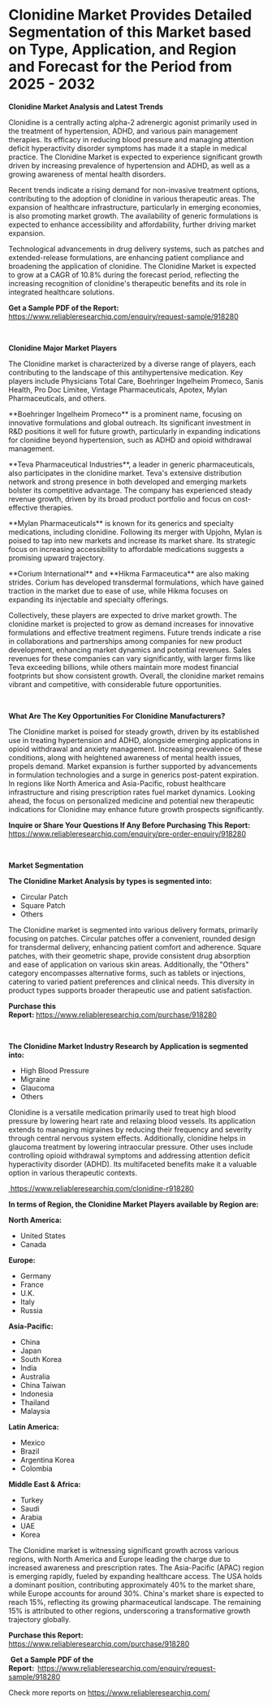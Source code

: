 <p><h1>Clonidine Market Provides Detailed Segmentation of this Market based on Type, Application, and Region and Forecast for the Period from 2025 - 2032</h1></p><p><strong>Clonidine Market Analysis and Latest Trends</strong></p>
<p><p>Clonidine is a centrally acting alpha-2 adrenergic agonist primarily used in the treatment of hypertension, ADHD, and various pain management therapies. Its efficacy in reducing blood pressure and managing attention deficit hyperactivity disorder symptoms has made it a staple in medical practice. The Clonidine Market is expected to experience significant growth driven by increasing prevalence of hypertension and ADHD, as well as a growing awareness of mental health disorders.</p><p>Recent trends indicate a rising demand for non-invasive treatment options, contributing to the adoption of clonidine in various therapeutic areas. The expansion of healthcare infrastructure, particularly in emerging economies, is also promoting market growth. The availability of generic formulations is expected to enhance accessibility and affordability, further driving market expansion.</p><p>Technological advancements in drug delivery systems, such as patches and extended-release formulations, are enhancing patient compliance and broadening the application of clonidine. The Clonidine Market is expected to grow at a CAGR of 10.8% during the forecast period, reflecting the increasing recognition of clonidine's therapeutic benefits and its role in integrated healthcare solutions.</p></p>
<p><strong>Get a Sample PDF of the Report:&nbsp;</strong> <a href="https://www.reliableresearchiq.com/enquiry/request-sample/918280?utm_campaign=2310&utm_medium=2&utm_source=Github&utm_content=ia&utm_term=06032025&utm_id=clonidine">https://www.reliableresearchiq.com/enquiry/request-sample/918280</a></p>
<p>&nbsp;</p>
<p><strong>Clonidine Major Market Players</strong></p>
<p><p>The Clonidine market is characterized by a diverse range of players, each contributing to the landscape of this antihypertensive medication. Key players include Physicians Total Care, Boehringer Ingelheim Promeco, Sanis Health, Pro Doc Limitee, Vintage Pharmaceuticals, Apotex, Mylan Pharmaceuticals, and others. </p><p>**Boehringer Ingelheim Promeco** is a prominent name, focusing on innovative formulations and global outreach. Its significant investment in R&D positions it well for future growth, particularly in expanding indications for clonidine beyond hypertension, such as ADHD and opioid withdrawal management.</p><p>**Teva Pharmaceutical Industries**, a leader in generic pharmaceuticals, also participates in the clonidine market. Teva's extensive distribution network and strong presence in both developed and emerging markets bolster its competitive advantage. The company has experienced steady revenue growth, driven by its broad product portfolio and focus on cost-effective therapies.</p><p>**Mylan Pharmaceuticals** is known for its generics and specialty medications, including clonidine. Following its merger with Upjohn, Mylan is poised to tap into new markets and increase its market share. Its strategic focus on increasing accessibility to affordable medications suggests a promising upward trajectory.</p><p>**Corium International** and **Hikma Farmaceutica** are also making strides. Corium has developed transdermal formulations, which have gained traction in the market due to ease of use, while Hikma focuses on expanding its injectable and specialty offerings.</p><p>Collectively, these players are expected to drive market growth. The clonidine market is projected to grow as demand increases for innovative formulations and effective treatment regimens. Future trends indicate a rise in collaborations and partnerships among companies for new product development, enhancing market dynamics and potential revenues. Sales revenues for these companies can vary significantly, with larger firms like Teva exceeding billions, while others maintain more modest financial footprints but show consistent growth. Overall, the clonidine market remains vibrant and competitive, with considerable future opportunities.</p></p>
<p>&nbsp;</p>
<p><strong>What Are The Key Opportunities For Clonidine Manufacturers?</strong></p>
<p><p>The Clonidine market is poised for steady growth, driven by its established use in treating hypertension and ADHD, alongside emerging applications in opioid withdrawal and anxiety management. Increasing prevalence of these conditions, along with heightened awareness of mental health issues, propels demand. Market expansion is further supported by advancements in formulation technologies and a surge in generics post-patent expiration. In regions like North America and Asia-Pacific, robust healthcare infrastructure and rising prescription rates fuel market dynamics. Looking ahead, the focus on personalized medicine and potential new therapeutic indications for Clonidine may enhance future growth prospects significantly.</p></p>
<p><strong>Inquire or Share Your Questions If Any Before Purchasing This Report:</strong> <a href="https://www.reliableresearchiq.com/enquiry/pre-order-enquiry/918280?utm_campaign=2310&utm_medium=2&utm_source=Github&utm_content=ia&utm_term=06032025&utm_id=clonidine">https://www.reliableresearchiq.com/enquiry/pre-order-enquiry/918280</a></p>
<p>&nbsp;</p>
<p><strong>Market Segmentation</strong></p>
<p><strong>The Clonidine Market Analysis by types is segmented into:</strong></p>
<p><ul><li>Circular Patch</li><li>Square Patch</li><li>Others</li></ul></p>
<p><p>The Clonidine market is segmented into various delivery formats, primarily focusing on patches. Circular patches offer a convenient, rounded design for transdermal delivery, enhancing patient comfort and adherence. Square patches, with their geometric shape, provide consistent drug absorption and ease of application on various skin areas. Additionally, the "Others" category encompasses alternative forms, such as tablets or injections, catering to varied patient preferences and clinical needs. This diversity in product types supports broader therapeutic use and patient satisfaction.</p></p>
<p><strong>Purchase this Report:&nbsp;</strong><a href="https://www.reliableresearchiq.com/purchase/918280?utm_campaign=2310&utm_medium=2&utm_source=Github&utm_content=ia&utm_term=06032025&utm_id=clonidine">https://www.reliableresearchiq.com/purchase/918280</a></p>
<p>&nbsp;</p>
<p><strong>The Clonidine Market Industry Research by Application is segmented into:</strong></p>
<p><ul><li>High Blood Pressure</li><li>Migraine</li><li>Glaucoma</li><li>Others</li></ul></p>
<p><p>Clonidine is a versatile medication primarily used to treat high blood pressure by lowering heart rate and relaxing blood vessels. Its application extends to managing migraines by reducing their frequency and severity through central nervous system effects. Additionally, clonidine helps in glaucoma treatment by lowering intraocular pressure. Other uses include controlling opioid withdrawal symptoms and addressing attention deficit hyperactivity disorder (ADHD). Its multifaceted benefits make it a valuable option in various therapeutic contexts.</p></p>
<p><a href="https://www.reliableresearchiq.com/clonidine-r918280?utm_campaign=2310&utm_medium=2&utm_source=Github&utm_content=ia&utm_term=06032025&utm_id=clonidine">&nbsp;https://www.reliableresearchiq.com/clonidine-r918280</a></p>
<p><strong>In terms of Region, the Clonidine Market Players available by Region are:</strong></p>
<p>
    <p> <strong> North America: </strong>
        <ul>
            <li>United States</li>
            <li>Canada</li>
        </ul>
        </p> 
    <p> <strong> Europe: </strong>
        <ul>
            <li>Germany</li>
            <li>France</li>
            <li>U.K.</li>
            <li>Italy</li>
            <li>Russia</li>
        </ul>
        </p> 
    <p> <strong> Asia-Pacific: </strong>
        <ul>
            <li>China</li>
            <li>Japan</li>
            <li>South Korea</li>
            <li>India</li>
            <li>Australia</li>
            <li>China Taiwan</li>
            <li>Indonesia</li>
            <li>Thailand</li>
            <li>Malaysia</li>
        </ul>
        </p> 
    <p> <strong> Latin America: </strong>
        <ul>
            <li>Mexico</li>
            <li>Brazil</li>
            <li>Argentina Korea</li>
            <li>Colombia</li>
        </ul>
        </p> 
    <p> <strong> Middle East & Africa: </strong>
        <ul>
            <li>Turkey</li>
            <li>Saudi</li>
            <li>Arabia</li>
            <li>UAE</li>
            <li>Korea</li>
        </ul>
    </p>
    </p>
<p><p>The Clonidine market is witnessing significant growth across various regions, with North America and Europe leading the charge due to increased awareness and prescription rates. The Asia-Pacific (APAC) region is emerging rapidly, fueled by expanding healthcare access. The USA holds a dominant position, contributing approximately 40% to the market share, while Europe accounts for around 30%. China's market share is expected to reach 15%, reflecting its growing pharmaceutical landscape. The remaining 15% is attributed to other regions, underscoring a transformative growth trajectory globally.</p></p>
<p><strong>Purchase this Report: </strong><a href="https://www.reliableresearchiq.com/purchase/918280?utm_campaign=2310&utm_medium=2&utm_source=Github&utm_content=ia&utm_term=06032025&utm_id=clonidine">https://www.reliableresearchiq.com/purchase/918280</a></p>
<p>&nbsp;<strong>Get a Sample PDF of the Report:&nbsp;&nbsp;</strong><a href="https://www.reliableresearchiq.com/enquiry/request-sample/918280?utm_campaign=2310&utm_medium=2&utm_source=Github&utm_content=ia&utm_term=06032025&utm_id=clonidine">https://www.reliableresearchiq.com/enquiry/request-sample/918280</a></p>
<p><strong></strong></p>
<p>Check more reports on <a href="https://www.reliableresearchiq.com/?utm_campaign=2310&utm_medium=2&utm_source=Github&utm_content=ia&utm_term=06032025&utm_id=clonidine">https://www.reliableresearchiq.com/</a></p>